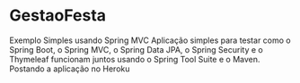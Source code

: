 # GestaoFesta
Exemplo Simples usando Spring MVC Aplicação simples para testar como o Spring Boot, o Spring MVC, o Spring Data JPA, o Spring Security e o Thymeleaf funcionam juntos usando o Spring Tool Suite e o Maven.
Postando a aplicação no Heroku